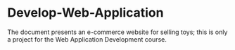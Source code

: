 # Develop-Web-Application
The document presents an e-commerce website for selling toys; this is only a project for the Web Application Development course.
